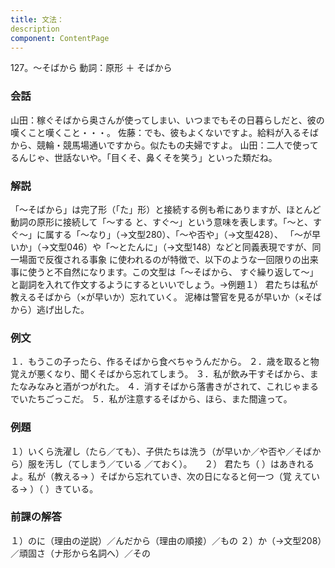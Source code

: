 ```yaml
---
title: 文法：
description
component: ContentPage
---
```



127。～そばから
動詞：原形 ＋ そばから
### 会話
山田：稼ぐそばから奥さんが使ってしまい、いつまでもその日暮らしだと、彼の嘆くこと嘆くこと・・・。 佐藤：でも、彼もよくないですよ。給料が入るそばから、競輪・競馬場通いですから。似たもの夫婦ですよ。 山田：二人で使ってるんじゃ、世話ないや。「目くそ、鼻くそを笑う」といった類だね。
### 解説
「～そばから」は完了形（「た」形）と接続する例も希にありますが、ほとんど動詞の原形に接続して「～する と、すぐ～」という意味を表します。「～と、すぐ～」に属する「～なり」（→文型280）、「～や否や」（→文型428）、
「～が早いか」（→文型046）や「～とたんに」（→文型148）などと同義表現ですが、同一場面で反復される事象 に使われるのが特徴で、以下のような一回限りの出来事に使うと不自然になります。この文型は「～そばから、 すぐ繰り返して～」と副詞を入れて作文するようにするといいでしょう。→例題１）
君たちは私が教えるそばから（×が早いか）忘れていく。 泥棒は警官を見るが早いか（×そばから）逃げ出した。
### 例文
１．もうこの子ったら、作るそばから食べちゃうんだから。
２．歳を取ると物覚えが悪くなり、聞くそばから忘れてしまう。
３．私が飲み干すそばから、またなみなみと酒がつがれた。
４．消すそばから落書きがされて、これじゃまるでいたちごっこだ。
５．私が注意するそばから、ほら、また間違って。
### 例題
１）いくら洗濯し（たら／ても）、子供たちは洗う（が早いか／や否や／そばから）服を汚し（てしまう／ている
／ておく）。    
２） 君たち（ ）はあきれるよ。私が（教える→ ）そばから忘れていき、次の日になると何一つ（覚
えている→ ）（ ）きている。  
### 前課の解答
１）のに（理由の逆説）／んだから（理由の順接）／もの
２）か（→文型208）／頑固さ（ナ形から名詞へ）／その
